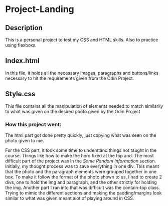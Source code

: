 # Project-Landing

## Description
This is a personal project to test my CSS and HTML skills. Also to practice using flexboxs.

## Index.html
In this file, it holds all the necessary images, paragraphs and buttons/links necessary to hit the requirements given from the Odin Project. 

## Style.css
This file contains all the manipulation of elements needed to match similarily to what was given on the desired photo given by the Odin Project


### How this project went:
The html part got done pretty quickly, just copying what was seen on the photo given to me. 

For the CSS part, it took some time to understand things not taught in the course. Things like how to make the hero fixed at the top and. 
The most difficult part of the project was in the *Some Random Information* section. Initially, my thought process was to save everything in one div. This meant that the photo and the paragraph elements were grouped together in one box. To make it follow the format of the photo shown to us, I had to create 2 divs, one to hold the img and paragraph, and the other strictly for holding the img. 
Another part I ran into that was difficult was the contain-top class. Trying to mimic the different sections and making the padding/margins look similar to what was given meant alot of playing around in CSS. 